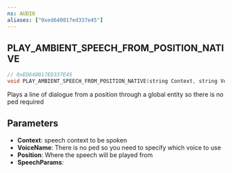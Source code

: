 ```yaml
---
ns: AUDIO
aliases: ["0xed640017ed337e45"]
---
```

## PLAY_AMBIENT_SPEECH_FROM_POSITION_NATIVE

```c
// 0xED640017ED337E45
void PLAY_AMBIENT_SPEECH_FROM_POSITION_NATIVE(string Context, string VoiceName, Vector3 Position, string SpeechParams);
```

Plays a line of dialogue from a position through a global entity so there is no ped required


## Parameters
* **Context**: speech context to be spoken
* **VoiceName**: There is no ped so you need to specify which voice to use
* **Position**: Where the speech will be played from
* **SpeechParams**: 
